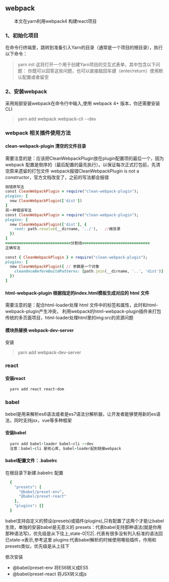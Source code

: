 ## webpack
&emsp;&emsp;本文在yarn利用webpack4 构建react项目
### 1、初始化项目
在命令行终端里，跳转到准备引入Yarn的目录（通常是一个项目的根目录），执行以下命令：
> yarn init
这将打开一个用于创建Yarn项目的交互式表单，其中包含以下问题：
你既可以回答这些问题，也可以直接敲回车键（enter/return）使用默认配置或者留空
### 2、安装webpack
采用局部安装webpack在命令行中输入,使用 webpack 4+ 版本，你还需要安装 CLI
>yarn add webpack webpack-cli --dev

### webpack 相关插件使用方法
#### clean-webpack-plugin 清空的文件目录
需要注意的是：应该把CleanWebpackPlugin放在plugin配置项的最后一个，因为 webpack 配置是倒序的（最后配置的最先执行）。以保证每次正式打包前，先清空原来遗留的打包文件
webpack报错CleanWebpackPlugin is not a constructor，官方文档改变了，之前的写法都会报错
```ruby
抛错原写法
const CleanWebpackPlugin = require("clean-webpack-plugin");
plugins: [
  new CleanWebpackPlugin(['dist'])
]
另一种错误写法
const CleanWebpackPlugin = require("clean-webpack-plugin");
plugins: [
  new CleanWebpackPlugin(['dist'], {
    root: path.resolve(__dirname, '../'),   //根目录
  })
]
=============================分割线==============================
正确写法
 
const { CleanWebpackPlugin } = require("clean-webpack-plugin");
plugins: [
  new CleanWebpackPlugin({ // 参数是一个对象
    cleanOnceBeforeBuildPatterns: [path.join(__dirname, '..', 'dist')]
  })
]
```
#### html-webpack-plugin 根据指定的index.html模板生成对应的 html 文件
需要注意的是：配合html-loader处理 html 文件中的<img>标签和属性，此时和html-webpack-plugin产生冲突，
利用webpack的html-webpack-plugin插件来打包传统的多页面项目，html-loader处理html里的img:src的资源问题
#### 模块热替换 webpack-dev-server 
安装
> yarn add webpack-dev-server
### react
#### 安装react
```ruby
  yarn add react react-dom
```
### babel
bebel是用来解析es6语法或者是es7语法分解析器，让开发者能够使用新的es语法，同时支持jsx，vue等多种框架
#### 安装babel
```ruby
  yarn add babel-loader babel-cli --dev
  注意：babel-cli 是核心库, babel-loader起到链接webpack
```
#### babel配置文件：.babelrc
在根目录下新建.babelrc
配置
```ruby
  {
    "presets": [
      "@babel/preset-env",
      "@babel/preset-react"
    ],
    "plugins": []
  }
```
babel支持自定义的预设(presets)或插件(plugins),只有配置了这两个才能让babel生效，单独的安装babel是无意义的
presets：代表babel支持那种语法(就是你用那种语法写)，优先级是从下往上,state-0|1|2|..代表有很多没有列入标准的语法回已state-x表示,参考这里
plugins:代表babel解析的时候使用哪些插件，作用和presets类似，优先级是从上往下

依次安装
* @babel/preset-env 将ES6转义成ES5
* @babel/preset-react 将JSX转义成js

